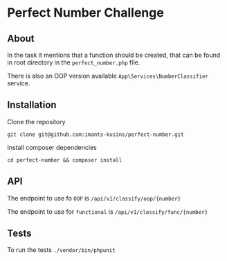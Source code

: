 # Perfect Number Challenge #

## About
  In the task it mentions that a function should be created, that can be found in root directory in the `perfect_number.php` file.

  There is also an OOP version available `App\Services\NumberClassifier` service.

## Installation

Clone the repository

`git clone git@github.com:imants-kusins/perfect-number.git`

Install composer dependencies

`cd perfect-number && composer install`

## API

The endpoint to use fo `OOP` is 
`/api/v1/classify/oop/{number}`

The endpoint to use for `functional` is 
`/api/v1/classify/func/{number}`


## Tests

To run the tests
`./vendor/bin/phpunit`

